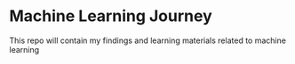 # Machine Learning Journey

This repo will contain my findings and learning materials related to machine learning